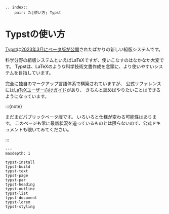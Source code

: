 ```{eval-rst}
.. index::
    pair: た|使い方; Typst
```

# Typstの使い方

[Typst](https://typst.app/)は[2023年3月にベータ版が公開](https://typst.app/blog/2023/beta-oss-launch)されたばかりの新しい組版システムです。

科学分野の組版システムといえばLaTeXですが、使いこなすのはなかなか大変です。
Typstは、LaTeXのような科学技術文書作成を念頭に、より使いやすいシステムを目指しています。

完全に独自のマークアップ言語体系で構築されていますが、
公式リファレンスには[LaTeXユーザー向けガイド](https://typst.app/docs/guides/guide-for-latex-users/)があり、
きちんと読めばやりたいことはできるようになっています。

:::{note}

まだまだパブリックベータ版です。
いろいろと仕様が変わる可能性はあります。
このページも常に最新状況を追っているものとは限らないので、公式ドキュメントも覗いてみてください。

:::

```{toctree}
---
maxdepth: 1
---
typst-install
typst-build
typst-text
typst-page
typst-par
typst-heading
typst-outline
typst-list
typst-document
typst-lorem
typst-styling
```
